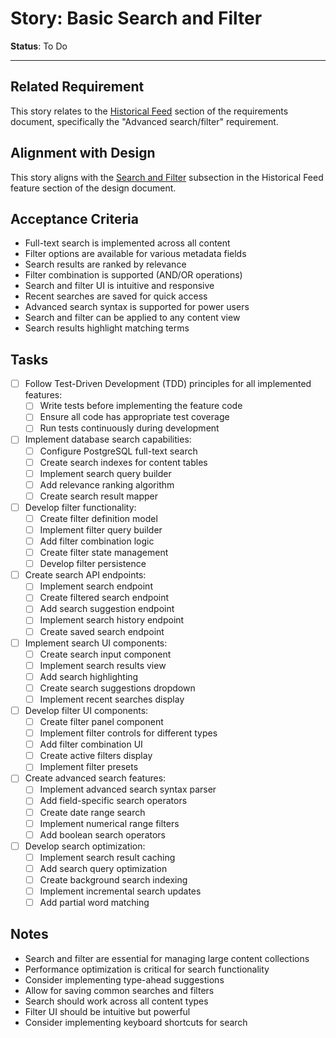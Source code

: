 # Story: Basic Search and Filter

**Status**: To Do

---

## Related Requirement
This story relates to the [Historical Feed](../requirements.md#4-historical-feed) section of the requirements document, specifically the "Advanced search/filter" requirement.

## Alignment with Design
This story aligns with the [Search and Filter](../design.md#search-and-filter) subsection in the Historical Feed feature section of the design document.

## Acceptance Criteria
- Full-text search is implemented across all content
- Filter options are available for various metadata fields
- Search results are ranked by relevance
- Filter combination is supported (AND/OR operations)
- Search and filter UI is intuitive and responsive
- Recent searches are saved for quick access
- Advanced search syntax is supported for power users
- Search and filter can be applied to any content view
- Search results highlight matching terms

## Tasks
- [ ] Follow Test-Driven Development (TDD) principles for all implemented features:
  - [ ] Write tests before implementing the feature code
  - [ ] Ensure all code has appropriate test coverage
  - [ ] Run tests continuously during development
- [ ] Implement database search capabilities:
  - [ ] Configure PostgreSQL full-text search
  - [ ] Create search indexes for content tables
  - [ ] Implement search query builder
  - [ ] Add relevance ranking algorithm
  - [ ] Create search result mapper
- [ ] Develop filter functionality:
  - [ ] Create filter definition model
  - [ ] Implement filter query builder
  - [ ] Add filter combination logic
  - [ ] Create filter state management
  - [ ] Develop filter persistence
- [ ] Create search API endpoints:
  - [ ] Implement search endpoint
  - [ ] Create filtered search endpoint
  - [ ] Add search suggestion endpoint
  - [ ] Implement search history endpoint
  - [ ] Create saved search endpoint
- [ ] Implement search UI components:
  - [ ] Create search input component
  - [ ] Implement search results view
  - [ ] Add search highlighting
  - [ ] Create search suggestions dropdown
  - [ ] Implement recent searches display
- [ ] Develop filter UI components:
  - [ ] Create filter panel component
  - [ ] Implement filter controls for different types
  - [ ] Add filter combination UI
  - [ ] Create active filters display
  - [ ] Implement filter presets
- [ ] Create advanced search features:
  - [ ] Implement advanced search syntax parser
  - [ ] Add field-specific search operators
  - [ ] Create date range search
  - [ ] Implement numerical range filters
  - [ ] Add boolean search operators
- [ ] Develop search optimization:
  - [ ] Implement search result caching
  - [ ] Add search query optimization
  - [ ] Create background search indexing
  - [ ] Implement incremental search updates
  - [ ] Add partial word matching

## Notes
- Search and filter are essential for managing large content collections
- Performance optimization is critical for search functionality
- Consider implementing type-ahead suggestions
- Allow for saving common searches and filters
- Search should work across all content types
- Filter UI should be intuitive but powerful
- Consider implementing keyboard shortcuts for search 